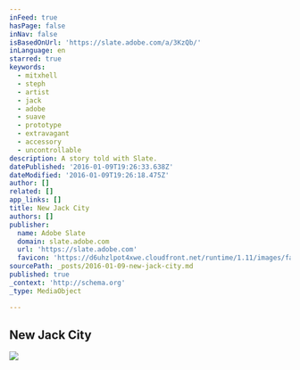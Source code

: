 ```yaml
---
inFeed: true
hasPage: false
inNav: false
isBasedOnUrl: 'https://slate.adobe.com/a/3KzQb/'
inLanguage: en
starred: true
keywords:
  - mitxhell
  - steph
  - artist
  - jack
  - adobe
  - suave
  - prototype
  - extravagant
  - accessory
  - uncontrollable
description: A story told with Slate.
datePublished: '2016-01-09T19:26:33.638Z'
dateModified: '2016-01-09T19:26:18.475Z'
author: []
related: []
app_links: []
title: New Jack City
authors: []
publisher:
  name: Adobe Slate
  domain: slate.adobe.com
  url: 'https://slate.adobe.com'
  favicon: 'https://d6uhzlpot4xwe.cloudfront.net/runtime/1.11/images/favicon.ico'
sourcePath: _posts/2016-01-09-new-jack-city.md
published: true
_context: 'http://schema.org'
_type: MediaObject

---
```

<article style=""><h1>New Jack City</h1><img src="https://s3-us-west-2.amazonaws.com/the-grid-img/p/ed5cfcbc8ae15be2e97632a50a11dfe432c41a72.jpg" /></article>
